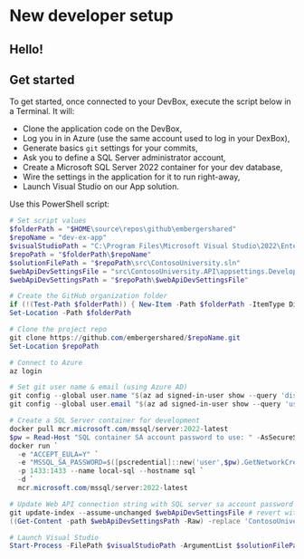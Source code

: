 # New developer setup

## Hello!


## Get started

To get started, once connected to your DevBox, execute the script below in a Terminal.
It will:

- Clone the application code on the DevBox,
- Log you in in Azure (use the same account used to log in your DexBox),
- Generate basics `git` settings for your commits,
- Ask you to define a SQL Server administrator account,
- Create a Microsoft SQL Server 2022 container for your dev database,
- Wire the settings in the application for it to run right-away,
- Launch Visual Studio on our App solution.

Use this PowerShell script:

```powershell
# Set script values
$folderPath = "$HOME\source\repos\github\embergershared"
$repoName = "dev-ex-app"
$visualStudioPath = "C:\Program Files\Microsoft Visual Studio\2022\Enterprise\Common7\IDE\devenv.exe"
$repoPath = "$folderPath\$repoName"
$solutionFilePath = "$repoPath\src\ContosoUniversity.sln"
$webApiDevSettingsFile = "src\ContosoUniversity.API\appsettings.Development.json"
$webApiDevSettingsPath = "$repoPath\$webApiDevSettingsFile"

# Create the GitHub organization folder
if (!(Test-Path $folderPath)) { New-Item -Path $folderPath -ItemType Directory -Force }
Set-Location -Path $folderPath

# Clone the project repo
git clone https://github.com/embergershared/$repoName.git
Set-Location $repoPath

# Connect to Azure
az login

# Set git user name & email (using Azure AD)
git config --global user.name "$(az ad signed-in-user show --query 'displayName' -o tsv)"
git config --global user.email "$(az ad signed-in-user show --query 'userPrincipalName' -o tsv)"

# Create a SQL Server container for development
docker pull mcr.microsoft.com/mssql/server:2022-latest
$pw = Read-Host "SQL container SA account password to use: " -AsSecureString
docker run `
  -e "ACCEPT_EULA=Y" `
  -e "MSSQL_SA_PASSWORD=$([pscredential]::new('user',$pw).GetNetworkCredential().Password)" `
  -p 1433:1433 --name local-sql --hostname sql `
  -d `
  mcr.microsoft.com/mssql/server:2022-latest

# Update Web API connection string with SQL server sa account password
git update-index --assume-unchanged $webApiDevSettingsFile # revert with: git update-index --no-assume-unchanged $webApiDevSettingsFile
((Get-Content -path $webApiDevSettingsPath -Raw) -replace 'ContosoUniversityAPIContextDevValue', "Server=localhost,1433;Database=ContosoUniversity;User Id=sa;Password=$([pscredential]::new('user', $pw).GetNetworkCredential().Password);MultipleActiveResultSets=true;TrustServerCertificate=true;") | Set-Content -Path $webApiDevSettingsPath

# Launch Visual Studio
Start-Process -FilePath $visualStudioPath -ArgumentList $solutionFilePath
```
